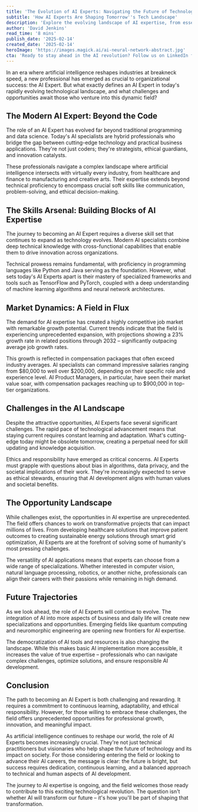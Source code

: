 ```yaml
---
title: 'The Evolution of AI Experts: Navigating the Future of Technology'
subtitle: 'How AI Experts Are Shaping Tomorrow''s Tech Landscape'
description: 'Explore the evolving landscape of AI expertise, from essential skills and market dynamics to future opportunities. Learn how modern AI experts balance technical prowess with ethical responsibility while shaping the future of technology across industries.'
author: 'David Jenkins'
read_time: '8 mins'
publish_date: '2025-02-14'
created_date: '2025-02-14'
heroImage: 'https://images.magick.ai/ai-neural-network-abstract.jpg'
cta: 'Ready to stay ahead in the AI revolution? Follow us on LinkedIn for daily insights into the latest AI developments and expert perspectives that will help you navigate this dynamic field.'
---
```


In an era where artificial intelligence reshapes industries at breakneck speed, a new professional has emerged as crucial to organizational success: the AI Expert. But what exactly defines an AI Expert in today's rapidly evolving technological landscape, and what challenges and opportunities await those who venture into this dynamic field?

## The Modern AI Expert: Beyond the Code

The role of an AI Expert has evolved far beyond traditional programming and data science. Today's AI specialists are hybrid professionals who bridge the gap between cutting-edge technology and practical business applications. They're not just coders; they're strategists, ethical guardians, and innovation catalysts.

These professionals navigate a complex landscape where artificial intelligence intersects with virtually every industry, from healthcare and finance to manufacturing and creative arts. Their expertise extends beyond technical proficiency to encompass crucial soft skills like communication, problem-solving, and ethical decision-making.

## The Skills Arsenal: Building Blocks of AI Expertise

The journey to becoming an AI Expert requires a diverse skill set that continues to expand as technology evolves. Modern AI specialists combine deep technical knowledge with cross-functional capabilities that enable them to drive innovation across organizations.

Technical prowess remains fundamental, with proficiency in programming languages like Python and Java serving as the foundation. However, what sets today's AI Experts apart is their mastery of specialized frameworks and tools such as TensorFlow and PyTorch, coupled with a deep understanding of machine learning algorithms and neural network architectures.

## Market Dynamics: A Field in Flux

The demand for AI expertise has created a highly competitive job market with remarkable growth potential. Current trends indicate that the field is experiencing unprecedented expansion, with projections showing a 23% growth rate in related positions through 2032 – significantly outpacing average job growth rates.

This growth is reflected in compensation packages that often exceed industry averages. AI specialists can command impressive salaries ranging from $80,000 to well over $200,000, depending on their specific role and experience level. AI Product Managers, in particular, have seen their market value soar, with compensation packages reaching up to $900,000 in top-tier organizations.

## Challenges in the AI Landscape

Despite the attractive opportunities, AI Experts face several significant challenges. The rapid pace of technological advancement means that staying current requires constant learning and adaptation. What's cutting-edge today might be obsolete tomorrow, creating a perpetual need for skill updating and knowledge acquisition.

Ethics and responsibility have emerged as critical concerns. AI Experts must grapple with questions about bias in algorithms, data privacy, and the societal implications of their work. They're increasingly expected to serve as ethical stewards, ensuring that AI development aligns with human values and societal benefits.

## The Opportunity Landscape

While challenges exist, the opportunities in AI expertise are unprecedented. The field offers chances to work on transformative projects that can impact millions of lives. From developing healthcare solutions that improve patient outcomes to creating sustainable energy solutions through smart grid optimization, AI Experts are at the forefront of solving some of humanity's most pressing challenges.

The versatility of AI applications means that experts can choose from a wide range of specializations. Whether interested in computer vision, natural language processing, robotics, or another niche, professionals can align their careers with their passions while remaining in high demand.

## Future Trajectories

As we look ahead, the role of AI Experts will continue to evolve. The integration of AI into more aspects of business and daily life will create new specializations and opportunities. Emerging fields like quantum computing and neuromorphic engineering are opening new frontiers for AI expertise.

The democratization of AI tools and resources is also changing the landscape. While this makes basic AI implementation more accessible, it increases the value of true expertise – professionals who can navigate complex challenges, optimize solutions, and ensure responsible AI development.

## Conclusion

The path to becoming an AI Expert is both challenging and rewarding. It requires a commitment to continuous learning, adaptability, and ethical responsibility. However, for those willing to embrace these challenges, the field offers unprecedented opportunities for professional growth, innovation, and meaningful impact.

As artificial intelligence continues to reshape our world, the role of AI Experts becomes increasingly crucial. They're not just technical practitioners but visionaries who help shape the future of technology and its impact on society. For those considering entering the field or looking to advance their AI careers, the message is clear: the future is bright, but success requires dedication, continuous learning, and a balanced approach to technical and human aspects of AI development.

The journey to AI expertise is ongoing, and the field welcomes those ready to contribute to this exciting technological revolution. The question isn't whether AI will transform our future – it's how you'll be part of shaping that transformation.